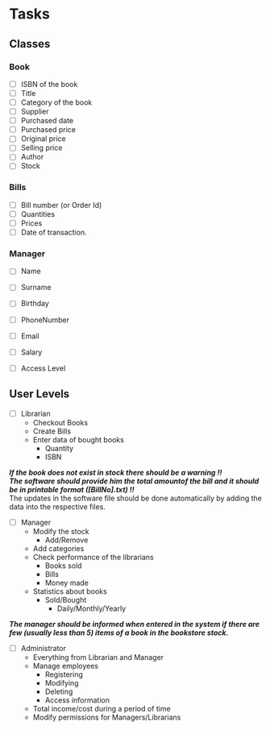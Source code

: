 # Tasks
## Classes
### Book
- [ ] ISBN of the book
- [ ] Title 
- [ ] Category of the book 
- [ ] Supplier
- [ ] Purchased date
- [ ] Purchased price 
- [ ] Original price
- [ ] Selling price
- [ ] Author
- [ ] Stock
### Bills
- [ ] Bill number (or Order Id) 
- [ ] Quantities
- [ ] Prices
- [ ] Date of transaction. 
### Manager
- [ ] Name
- [ ] Surname
- [ ] Birthday
- [ ] PhoneNumber
- [ ] Email
- [ ] Salary
- [ ] Access Level


## User Levels

- [ ] Librarian
    - Checkout Books
    - Create Bills
    - Enter data of bought books
      - Quantity
      - ISBN

**_If the book does not exist in stock there should be a warning !!_**
<br /> **_The software should provide him the total amountof the bill and it should be in printable format ([BillNo].txt) !!_**
<br /> The updates in the software file should be done  automatically by adding the data into the respective files.


- [ ] Manager
  - Modify the stock
    - Add/Remove
  - Add categories
  - Check performance of the librarians
    - Books sold
    - Bills
    - Money made
  - Statistics about books
    - Sold/Bought
      - Daily/Monthly/Yearly

**_The manager should  be informed when entered in the system if there are few (usually less than 5) items of a book in the bookstore stock._**

- [ ] Administrator
  - Everything from Librarian and Manager
  - Manage employees
    - Registering
    - Modifying
    - Deleting
    - Access information
  - Total income/cost during a period of time
  - Modify permissions for Managers/Librarians
